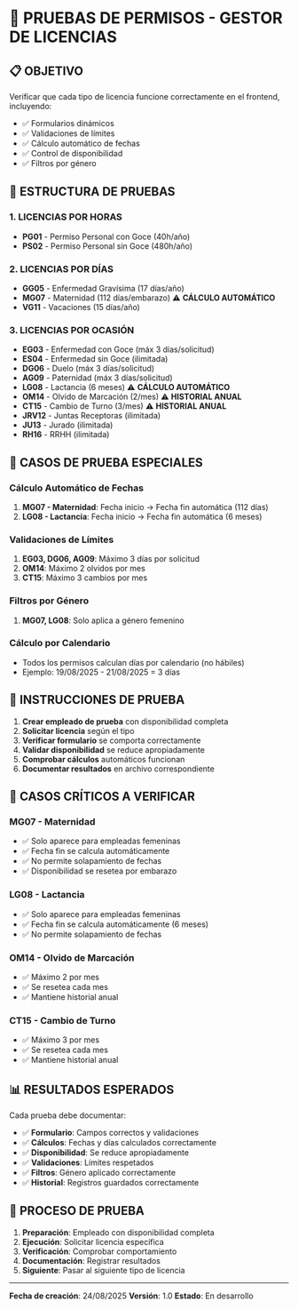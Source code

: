 # 🧪 PRUEBAS DE PERMISOS - GESTOR DE LICENCIAS

## 📋 **OBJETIVO**
Verificar que cada tipo de licencia funcione correctamente en el frontend, incluyendo:
- ✅ Formularios dinámicos
- ✅ Validaciones de límites
- ✅ Cálculo automático de fechas
- ✅ Control de disponibilidad
- ✅ Filtros por género

## 🎯 **ESTRUCTURA DE PRUEBAS**

### **1. LICENCIAS POR HORAS**
- **PG01** - Permiso Personal con Goce (40h/año)
- **PS02** - Permiso Personal sin Goce (480h/año)

### **2. LICENCIAS POR DÍAS**
- **GG05** - Enfermedad Gravísima (17 días/año)
- **MG07** - Maternidad (112 días/embarazo) ⚠️ **CÁLCULO AUTOMÁTICO**
- **VG11** - Vacaciones (15 días/año)

### **3. LICENCIAS POR OCASIÓN**
- **EG03** - Enfermedad con Goce (máx 3 días/solicitud)
- **ES04** - Enfermedad sin Goce (ilimitada)
- **DG06** - Duelo (máx 3 días/solicitud)
- **AG09** - Paternidad (máx 3 días/solicitud)
- **LG08** - Lactancia (6 meses) ⚠️ **CÁLCULO AUTOMÁTICO**
- **OM14** - Olvido de Marcación (2/mes) ⚠️ **HISTORIAL ANUAL**
- **CT15** - Cambio de Turno (3/mes) ⚠️ **HISTORIAL ANUAL**
- **JRV12** - Juntas Receptoras (ilimitada)
- **JU13** - Jurado (ilimitada)
- **RH16** - RRHH (ilimitada)

## 🔧 **CASOS DE PRUEBA ESPECIALES**

### **Cálculo Automático de Fechas**
1. **MG07 - Maternidad**: Fecha inicio → Fecha fin automática (112 días)
2. **LG08 - Lactancia**: Fecha inicio → Fecha fin automática (6 meses)

### **Validaciones de Límites**
1. **EG03, DG06, AG09**: Máximo 3 días por solicitud
2. **OM14**: Máximo 2 olvidos por mes
3. **CT15**: Máximo 3 cambios por mes

### **Filtros por Género**
1. **MG07, LG08**: Solo aplica a género femenino

### **Cálculo por Calendario**
- Todos los permisos calculan días por calendario (no hábiles)
- Ejemplo: 19/08/2025 - 21/08/2025 = 3 días

## 📝 **INSTRUCCIONES DE PRUEBA**

1. **Crear empleado de prueba** con disponibilidad completa
2. **Solicitar licencia** según el tipo
3. **Verificar formulario** se comporta correctamente
4. **Validar disponibilidad** se reduce apropiadamente
5. **Comprobar cálculos** automáticos funcionan
6. **Documentar resultados** en archivo correspondiente

## 🚨 **CASOS CRÍTICOS A VERIFICAR**

### **MG07 - Maternidad**
- ✅ Solo aparece para empleadas femeninas
- ✅ Fecha fin se calcula automáticamente
- ✅ No permite solapamiento de fechas
- ✅ Disponibilidad se resetea por embarazo

### **LG08 - Lactancia**
- ✅ Solo aparece para empleadas femeninas
- ✅ Fecha fin se calcula automáticamente (6 meses)
- ✅ No permite solapamiento de fechas

### **OM14 - Olvido de Marcación**
- ✅ Máximo 2 por mes
- ✅ Se resetea cada mes
- ✅ Mantiene historial anual

### **CT15 - Cambio de Turno**
- ✅ Máximo 3 por mes
- ✅ Se resetea cada mes
- ✅ Mantiene historial anual

## 📊 **RESULTADOS ESPERADOS**

Cada prueba debe documentar:
- ✅ **Formulario**: Campos correctos y validaciones
- ✅ **Cálculos**: Fechas y días calculados correctamente
- ✅ **Disponibilidad**: Se reduce apropiadamente
- ✅ **Validaciones**: Límites respetados
- ✅ **Filtros**: Género aplicado correctamente
- ✅ **Historial**: Registros guardados correctamente

## 🔄 **PROCESO DE PRUEBA**

1. **Preparación**: Empleado con disponibilidad completa
2. **Ejecución**: Solicitar licencia específica
3. **Verificación**: Comprobar comportamiento
4. **Documentación**: Registrar resultados
5. **Siguiente**: Pasar al siguiente tipo de licencia

---
**Fecha de creación**: 24/08/2025
**Versión**: 1.0
**Estado**: En desarrollo
